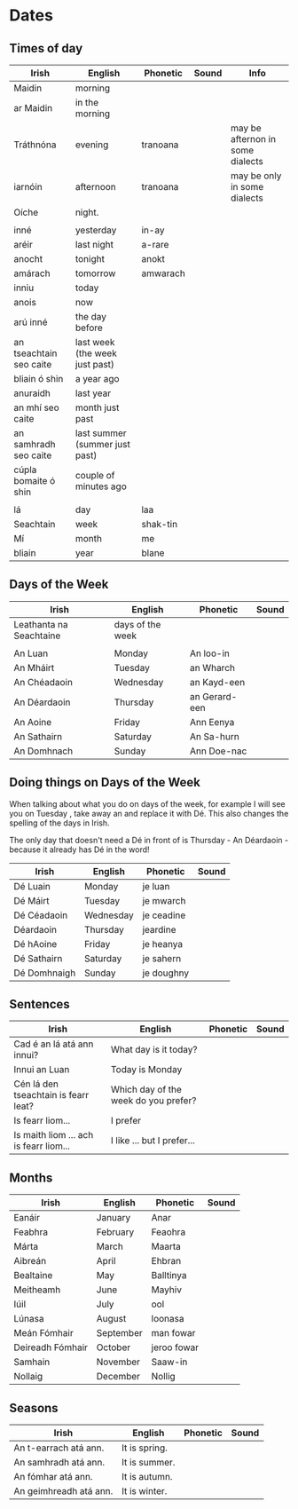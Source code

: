 # Dates

## Times of day

|Irish|English|Phonetic|Sound|Info|
|------|-------|--------|-----|----|
|Maidin|morning
|ar Maidin|in the morning
|Tráthnóna|evening|tranoana||may be afternon in some dialects
|iarnóin|afternoon|tranoana||may be only in some dialects
|Oíche|night.
||
|inné|yesterday|in-ay
|aréir|last night|a-rare
|anocht|tonight|anokt
|amárach|tomorrow|amwarach
|inniu|today
|anois|now
|arú inné|the day before
|an tseachtain seo caite|last week (the week just past)
|bliain ó shin|a year ago
|anuraidh|last year
|an mhí seo caite|month just past
|an samhradh seo caite|last summer (summer just past)
|cúpla bomaite ó shin| couple of minutes ago
||
|lá|day|laa
|Seachtain|week|shak-tin
|Mí|month|me
|bliain|year|blane

## Days of the Week

| Irish | English | Phonetic | Sound |
| ------| ------- | -------- | ----- |
|Leathanta na Seachtaine|days of the week
||
|An Luan|Monday|An loo-in
|An Mháirt|Tuesday|an Wharch
|An Chéadaoin|Wednesday|an Kayd-een
|An Déardaoin|Thursday|an Gerard-een
|An Aoine|Friday|Ann Eenya
|An Sathairn|Saturday|An Sa-hurn
|An Domhnach|Sunday|Ann Doe-nac

## Doing things on Days of the Week

When talking about what you do on days of the week, for example I will see you on Tuesday , take away an and replace it with Dé. This also changes the spelling of the days in Irish.

The only day that doesn't need a Dé in front of is Thursday - An Déardaoin - because it already has Dé in the word!

| Irish | English | Phonetic | Sound |
| ------| ------- | -------- | ----- |
|Dé Luain|Monday| je luan
|Dé Máirt|Tuesday | je mwarch
|Dé Céadaoin|Wednesday| je ceadine
|Déardaoin|Thursday|jeardine
|Dé hAoine|Friday| je heanya 
|Dé Sathairn|Saturday|je sahern
|Dé Domhnaigh|Sunday|je doughny

## Sentences

| Irish | English | Phonetic | Sound |
| ------| ------- | -------- | ----- |
|Cad é an lá atá ann innui?| What day is it today?
|Innui an Luan|Today is Monday
|Cén lá den tseachtain is fearr leat?| Which day of the week do you prefer?
|Is fearr liom...|I prefer
|Is maith liom ... ach is fearr liom...|I like ... but I prefer...


## Months

| Irish | English | Phonetic | Sound |
| ------| ------- | -------- | ----- |
|Eanáir|January|Anar|
|Feabhra|February|Feaohra|
|Márta|March|Maarta|
|Aibreán|April|Ehbran|
|Bealtaine|May|Balltinya|
|Meitheamh|June|Mayhiv|
|Iúil|July|ool|
|Lúnasa|August|loonasa|
|Meán Fómhair|September|man fowar|
|Deireadh Fómhair|October|jeroo fowar|
|Samhain|November|Saaw-in|
|Nollaig|December|Nollig|

## Seasons

| Irish | English | Phonetic | Sound |
| ------| ------- | -------- | ----- |
|An t-earrach atá ann.|It is spring.
|An samhradh atá ann.|It is summer.
|An fómhar atá ann.|It is autumn.
|An geimhreadh atá ann.|It is winter.